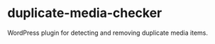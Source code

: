 duplicate-media-checker
=======================

WordPress plugin for detecting and removing duplicate media items.
